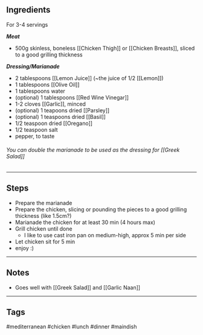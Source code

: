 ## Ingredients
For 3-4 servings

***Meat***
- 500g skinless, boneless [[Chicken Thigh]] or [[Chicken Breasts]], sliced to a good grilling thickness

***Dressing/Marianade***
- 2 tablespoons [[Lemon Juice]] (~the juice of 1/2 [[Lemon]])
- 1 tablespoons [[Olive Oil]]
- 1 tablespoons water
- (optional) 1 tablespoons [[Red Wine Vinegar]]
- 1-2 cloves [[Garlic]], minced
- (optional) 1 teapoons dried [[Parsley]]
- (optional) 1 teaspoons dried [[Basil]]
- 1/2 teaspoon dried [[Oregano]]
- 1/2 teaspoon salt
- pepper, to taste

###### You can double the marianade to be used as the dressing for [[Greek Salad]]

---
## Steps
- Prepare the marianade 
- Prepare the chicken, slicing or pounding the pieces to a good grilling thickness (like 1.5cm?)
- Marianade the chicken for at least 30 min (4 hours max)
- Grill chicken until done
	- I like to use cast iron pan on medium-high, approx 5 min per side
- Let chicken sit for 5 min
- enjoy :)

---
## Notes
- Goes well with [[Greek Salad]] and [[Garlic Naan]]

---
## Tags
#mediterranean 
#chicken 
#lunch #dinner #maindish
